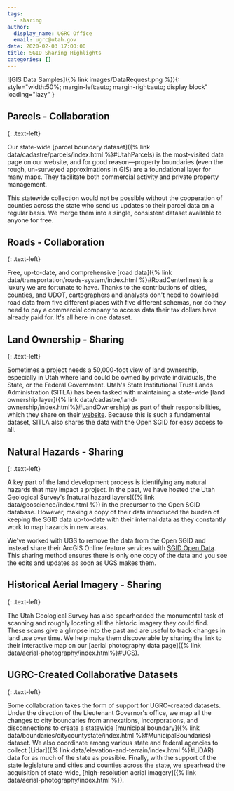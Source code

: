 ```yaml
---
tags:
  - sharing
author:
  display_name: UGRC Office
  email: ugrc@utah.gov
date: 2020-02-03 17:00:00
title: SGID Sharing Highlights
categories: []
---
```


![GIS Data Samples]({% link images/DataRequest.png %}){: style="width:50%; margin-left:auto; margin-right:auto; display:block" loading="lazy" }

## Parcels - Collaboration
{: .text-left}

Our state-wide [parcel boundary dataset]({% link data/cadastre/parcels/index.html %}#UtahParcels) is the most-visited data page on our website, and for good reason—property boundaries (even the rough, un-surveyed approximations in GIS) are a foundational layer for many maps. They facilitate both commercial activity and private property management.

This statewide collection would not be possible without the cooperation of counties across the state who send us updates to their parcel data on a regular basis. We merge them into a single, consistent dataset available to anyone for free.

## Roads - Collaboration
{: .text-left}

Free, up-to-date, and comprehensive [road data]({% link data/transportation/roads-system/index.html %}#RoadCenterlines) is a luxury we are fortunate to have. Thanks to the contributions of cities, counties, and UDOT, cartographers and analysts don't need to download road data from five different places with five different schemas, nor do they need to pay a commercial company to access data their tax dollars have already paid for. It's all here in one dataset.

## Land Ownership - Sharing
{: .text-left}

Sometimes a project needs a 50,000-foot view of land ownership, especially in Utah where land could be owned by private individuals, the State, or the Federal Government. Utah's State Institutional Trust Lands Administration (SITLA) has been tasked with maintaining a state-wide [land ownership layer]({% link data/cadastre/land-ownership/index.html%}#LandOwnership) as part of their responsibilities, which they share on their [website](https://trustlands.utah.gov/resources/maps/). Because this is such a fundamental dataset, SITLA also shares the data with the Open SGID for easy access to all.

## Natural Hazards - Sharing
{: .text-left}

A key part of the land development process is identifying any natural hazards that may impact a project. In the past, we have hosted the Utah Geological Survey's [natural hazard layers]({% link data/geoscience/index.html %}) in the precursor to the Open SGID database. However, making a copy of their data introduced the burden of keeping the SGID data up-to-date with their internal data as they constantly work to map hazards in new areas.

We've worked with UGS to remove the data from the Open SGID and instead share their ArcGIS Online feature services with [SGID Open Data](https://opendata.gis.utah.gov). This sharing method ensures there is only one copy of the data and you see the edits and updates as soon as UGS makes them.

## Historical Aerial Imagery - Sharing
{: .text-left}

The Utah Geological Survey has also spearheaded the monumental task of scanning and roughly locating all the historic imagery they could find. These scans give a glimpse into the past and are useful to track changes in land use over time. We help make them discoverable by sharing the link to their interactive map on our [aerial photography data page]({% link data/aerial-photography/index.html%}#UGS).

## UGRC-Created Collaborative Datasets
{: .text-left}

Some collaboration takes the form of support for UGRC-created datasets. Under the direction of the Lieutenant Governor's office, we map all the changes to city boundaries from annexations, incorporations, and disconnections to create a statewide [municipal boundary]({% link data/boundaries/citycountystate/index.html %}#MunicipalBoundaries) dataset. We also coordinate among various state and federal agencies to collect [Lidar]({% link data/elevation-and-terrain/index.html %}#LiDAR) data for as much of the state as possible. Finally, with the support of the state legislature and cities and counties across the state, we spearhead the acquisition of state-wide, [high-resolution aerial imagery]({% link data/aerial-photography/index.html %}).
